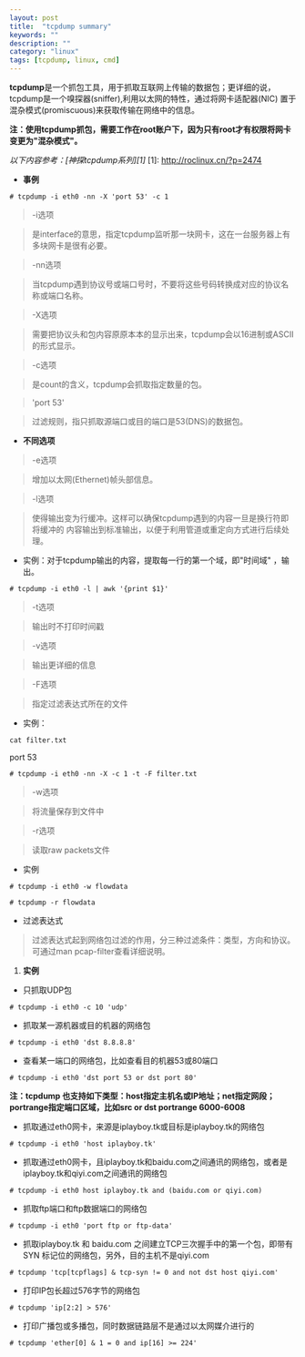 ```yaml
---
layout: post
title:  "tcpdump summary"
keywords: ""
description: ""
category: "linux" 
tags: [tcpdump, linux, cmd]
---
```


**tcpdump**是一个抓包工具，用于抓取互联网上传输的数据包；更详细的说，
tcpdump是一个嗅探器(sniffer),利用以太网的特性，通过将网卡适配器(NIC)
置于混杂模式(promiscuous)来获取传输在网络中的信息。

<!-- more -->

**注：使用tcpdump抓包，需要工作在root账户下，因为只有root才有权限将网卡
变更为"混杂模式"。**

*以下内容参考：[神探tcpdump系列][1]*
[1]: http://roclinux.cn/?p=2474

- **事例**

`# tcpdump -i eth0 -nn -X 'port 53' -c 1`

> -i选项

> 是interface的意思，指定tcpdump监听那一块网卡，这在一台服务器上有多块网卡是很有必要。

> -nn选项

> 当tcpdump遇到协议号或端口号时，不要将这些号码转换成对应的协议名称或端口名称。

> -X选项

> 需要把协议头和包内容原原本本的显示出来，tcpdump会以16进制或ASCII的形式显示。

> -c选项

> 是count的含义，tcpdump会抓取指定数量的包。

> 'port 53'

> 过滤规则，指只抓取源端口或目的端口是53(DNS)的数据包。

- **不同选项**

> -e选项

> 增加以太网(Ethernet)帧头部信息。

> -l选项

> 使得输出变为行缓冲。这样可以确保tcpdump遇到的内容一旦是换行符即将缓冲的
内容输出到标准输出，以便于利用管道或重定向方式进行后续处理。

- 实例：对于tcpdump输出的内容，提取每一行的第一个域，即"时间域" ，输出。

`# tcpdump -i eth0 -l | awk '{print $1}'`

> -t选项

> 输出时不打印时间戳

> -v选项

> 输出更详细的信息

> -F选项

> 指定过滤表达式所在的文件

- 实例：

`cat filter.txt`

port 53

`# tcpdump -i eth0 -nn -X -c 1 -t -F filter.txt`

> -w选项 

> 将流量保存到文件中

> -r选项

> 读取raw packets文件

- 实例

`# tcpdump -i eth0 -w flowdata`

`# tcpdump -r flowdata` 

- 过滤表达式

> 过滤表达式起到网络包过滤的作用，分三种过滤条件：类型，方向和协议。可通过man pcap-filter查看详细说明。

1. **实例**

- 只抓取UDP包

`# tcpdump -i eth0 -c 10 'udp'`

- 抓取某一源机器或目的机器的网络包

`# tcpdump -i eth0 'dst 8.8.8.8'`

- 查看某一端口的网络包，比如查看目的机器53或80端口

`# tcpdump -i eth0 'dst port 53 or dst port 80'`

**注：tcpdump 也支持如下类型：host指定主机名或IP地址；net指定网段；
portrange指定端口区域，比如src or dst portrange 6000-6008**

- 抓取通过eth0网卡，来源是iplayboy.tk或目标是iplayboy.tk的网络包

`# tcpdump -i eth0 'host iplayboy.tk'`

- 抓取通过eth0网卡，且iplayboy.tk和baidu.com之间通讯的网络包，或者是
iplayboy.tk和qiyi.com之间通讯的网络包

`# tcpdump -i eth0 host iplayboy.tk and (baidu.com or qiyi.com)`

- 抓取ftp端口和ftp数据端口的网络包

`# tcpdump -i eth0 'port ftp or ftp-data'`

- 抓取iplayboy.tk 和 baidu.com 之间建立TCP三次握手中的第一个包，即带有SYN
标记位的网络包，另外，目的主机不是qiyi.com

`# tcpdump 'tcp[tcpflags] & tcp-syn != 0 and not dst host qiyi.com'`

- 打印IP包长超过576字节的网络包

`# tcpdump 'ip[2:2] > 576'`

- 打印广播包或多播包，同时数据链路层不是通过以太网媒介进行的

`# tcpdump 'ether[0] & 1 = 0 and ip[16] >= 224'`


